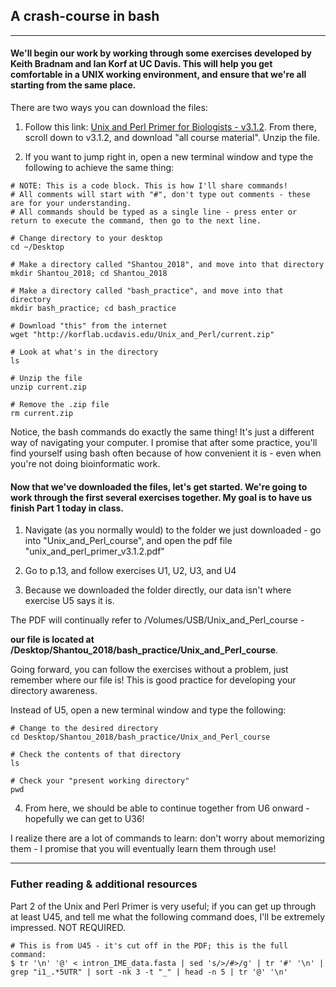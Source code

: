 ## A crash-course in bash
----
#### We'll begin our work by working through some exercises developed by Keith Bradnam and Ian Korf at UC Davis. This will help you get comfortable in a UNIX working environment, and ensure that we're all starting from the same place.

There are two ways you can download the files:

1. Follow this link: [Unix and Perl Primer for Biologists - v3.1.2](http://korflab.ucdavis.edu/Unix_and_Perl/index.html). From there, scroll down to v3.1.2, and download "all course material". Unzip the file. 

2. If you want to jump right in, open a new terminal window and type the following to achieve the same thing:
```
# NOTE: This is a code block. This is how I'll share commands!
# All comments will start with "#", don't type out comments - these are for your understanding.
# All commands should be typed as a single line - press enter or return to execute the command, then go to the next line. 

# Change directory to your desktop
cd ~/Desktop

# Make a directory called "Shantou_2018", and move into that directory
mkdir Shantou_2018; cd Shantou_2018

# Make a directory called "bash_practice", and move into that directory
mkdir bash_practice; cd bash_practice 

# Download "this" from the internet
wget "http://korflab.ucdavis.edu/Unix_and_Perl/current.zip"

# Look at what's in the directory
ls

# Unzip the file
unzip current.zip

# Remove the .zip file
rm current.zip
```

Notice, the bash commands do exactly the same thing! It's just a different way of navigating your computer. I promise that after some practice, you'll find yourself using bash often because of how convenient it is - even when you're not doing bioinformatic work.

#### Now that we've downloaded the files, let's get started. We're going to work through the first several exercises together. My goal is to have us finish Part 1 today in class.

1. Navigate (as you normally would) to the folder we just downloaded - go into "Unix_and_Perl_course", and open the pdf file "unix_and_perl_primer_v3.1.2.pdf"

2. Go to p.13, and follow exercises U1, U2, U3, and U4

3. Because we downloaded the folder directly, our data isn't where exercise U5 says it is. 

The PDF will continually refer to /Volumes/USB/Unix_and_Perl_course - 

**our file is located at /Desktop/Shantou_2018/bash_practice/Unix_and_Perl_course**. 

Going forward, you can follow the exercises without a problem, just remember where our file is! This is good practice for developing your directory awareness.

Instead of U5, open a new terminal window and type the following:
```
# Change to the desired directory
cd Desktop/Shantou_2018/bash_practice/Unix_and_Perl_course

# Check the contents of that directory
ls

# Check your "present working directory"
pwd
```

4. From here, we should be able to continue together from U6 onward - hopefully we can get to U36!

I realize there are a lot of commands to learn: don't worry about memorizing them - I promise that you will eventually learn them through use!

----

### Futher reading & additional resources
Part 2 of the Unix and Perl Primer is very useful; if you can get up through at least U45, and tell me what the following command does, I'll be extremely impressed. NOT REQUIRED.
```
# This is from U45 - it's cut off in the PDF; this is the full command:
$ tr '\n' '@' < intron_IME_data.fasta | sed 's/>/#>/g' | tr '#' '\n' | grep "i1_.*5UTR" | sort -nk 3 -t "_" | head -n 5 | tr '@' '\n'
``` 

